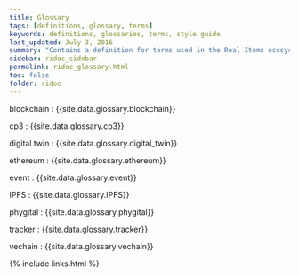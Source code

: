 ```yaml
---
title: Glossary
tags: [definitions, glossary, terms]
keywords: definitions, glossaries, terms, style guide
last_updated: July 3, 2016
summary: "Contains a definition for terms used in the Real Items ecosystem"
sidebar: ridoc_sidebar
permalink: ridoc_glossary.html
toc: false
folder: ridoc
---
```

blockchain
: {{site.data.glossary.blockchain}} 

cp3
: {{site.data.glossary.cp3}}

digital twin
: {{site.data.glossary.digital_twin}}

ethereum
: {{site.data.glossary.ethereum}}

event
: {{site.data.glossary.event}}

IPFS
: {{site.data.glossary.IPFS}}

phygital
: {{site.data.glossary.phygital}}

tracker
: {{site.data.glossary.tracker}}

vechain
: {{site.data.glossary.vechain}}

{% include links.html %}
